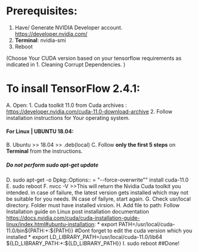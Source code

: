 # Prerequisites:
1. Have/ Generate NVIDIA Developer account. https://developer.nvidia.com/
2. __Terminal__: nvidia-smi
3. Reboot


(Choose Your CUDA version based on your tensorflow requirements as indicated in 1. Cleaning Corrupt Dependencies. )

# To insall TensorFlow 2.4.1:

A. Open:
    1. Cuda toolkit 11.0 from Cuda archives : https://developer.nvidia.com/cuda-11.0-download-archive
    2. Follow installation instructions for Your operating system.


#### For Linux | UBUNTU 18.04:
B. Ubuntu >> 18.04 >> .deb(local)
C. Follow __only the first 5 steps__ on __Terminal__ from the instructions.
##### Do not perform sudo apt-get update
D. sudo apt-get -o Dpkg::Options:: = "--force-overwrite"" install cuda-11.0
E. sudo reboot
F. nvcc -V
    >>This will return the Nvidia Cuda toolkit you intended. in case of failure, the latest version gets installed which may not be suitable for you needs. IN case of failyre, start again.
G. Check usr/local directory. Folder must have installed virsion.
H. Add file to path: Follow Installation guide on Linux post installation documentation https://docs.nvidia.com/cuda/cuda-installation-guide-linux/index.html#ubuntu-installation:
    * export PATH=/usr/local/cuda-11.0/bin${PATH:+:${PATH}}        #Dont forget to edit the cuda version which you installed
    * export LD_LIBRARY_PATH=/usr/local/cuda-11.0/lib64\
                         ${LD_LIBRARY_PATH:+:${LD_LIBRARY_PATH}}
I. sudo reboot
##Done!

